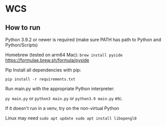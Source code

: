 # WCS

## How to run
Python 3.9.2 or newer is required (make sure PATH has path to Python and Python/Scripts)

Homebrew (tested on arm64 Mac):
`brew install pyside`
https://formulae.brew.sh/formula/pyside


Pip
Install all dependencies with pip:

`pip install -r requirements.txt`

Run main.py with the appropriate Python interpreter:

`py main.py` or `python3 main.py` or `python3.9 main.py` etc.

If it doesn't run in a venv, try on the non-virtual Python

Linux may need `sudo apt update
sudo apt install libopengl0`

